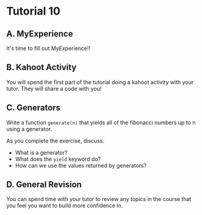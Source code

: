 # Tutorial 10

## A. MyExperience

It's time to fill out MyExperience!!

## B. Kahoot Activity

You will spend the first part of the tutorial doing a kahoot activity with your tutor. They will share a code with you!

## C. Generators

Write a function `generate(n)` that yields all of the fibonacci numbers up to n using a generator.

As you complete the exercise, discuss:
* What is a generator?
* What does the `yield` keyword do?
* How can we use the values returned by generators?

## D. General Revision

You can spend time with your tutor to review any topics in the course that you feel you want to build more confidence in.
